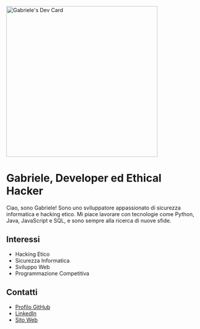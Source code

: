 <a href="https://app.daily.dev/Gabry022003"><img src="https://api.daily.dev/devcards/e1f94e03373f4ea4833188d91fc4c35c.png?r=yq8" width="400" alt="Gabriele's Dev Card"/></a>
<!--<a href="https://app.daily.dev/Gabry022003"><img src="https://api.daily.dev/devcards/e1f94e03373f4ea4833188d91fc4c35c.png?r=jq4" width="400" alt="Gabriele's Dev Card"/></a>-->

# Gabriele, Developer ed Ethical Hacker

Ciao, sono Gabriele! Sono uno sviluppatore appassionato di sicurezza informatica e hacking etico. Mi piace lavorare con tecnologie come Python, Java, JavaScript e SQL, e sono sempre alla ricerca di nuove sfide.

## Interessi

- Hacking Etico
- Sicurezza Informatica
- Sviluppo Web
- Programmazione Competitiva

## Contatti

- [Profilo GitHub](https://github.com/Gabry022003)
- [LinkedIn](https://www.linkedin.com/in/gabriele-m/)
- [Sito Web](https://www.mysite.com)
